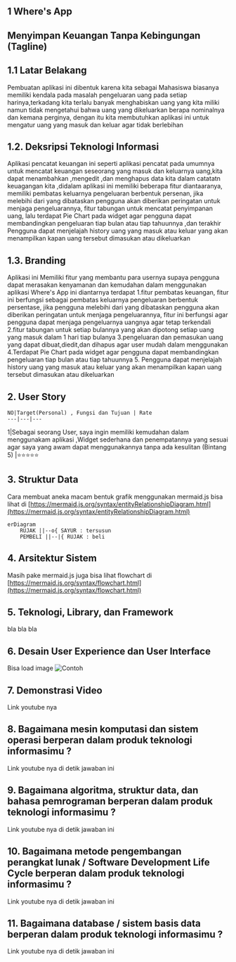 ## 1 Where's App
## Menyimpan Keuangan Tanpa Kebingungan (Tagline)

## 1.1 Latar Belakang
Pembuatan aplikasi ini dibentuk karena kita sebagai Mahasiswa biasanya memiliki kendala pada masalah pengeluaran uang pada setiap harinya,terkadang kita terlalu banyak menghabiskan uang yang kita miliki namun tidak mengetahui bahwa uang yang dikeluarkan berapa nominalnya dan kemana perginya, dengan itu kita membutuhkan aplikasi ini untuk mengatur uang yang masuk dan keluar agar tidak berlebihan 

## 1.2. Deksripsi Teknologi Informasi
Aplikasi pencatat keuangan ini seperti aplikasi pencatat pada umumnya untuk mencatat keuangan seseorang yang masuk dan keluarnya uang,kita dapat menambahkan ,mengedit ,dan menghapus data kita dalam catatatn keuagangan kita  ,didalam aplikasi ini memiliki beberapa fitur diantaaranya, memiliki pembatas keluarnya pengeluaran berbentuk persenan, jika melebihi dari yang dibataskan pengguna akan diberikan peringatan untuk menjaga pengeluarannya, fitur tabungan untuk mencatat penyimpanan uang, lalu terdapat Pie Chart pada widget agar pengguna dapat membandingkan pengeluaran tiap bulan atau tiap tahuunnya ,dan terakhir Pengguna dapat menjelajah history uang yang masuk atau keluar yang akan menampilkan kapan uang tersebut dimasukan atau dikeluarkan


## 1.3. Branding
Aplikasi ini Memiliki fitur yang membantu para usernya supaya pengguna dapat merasakan kenyamanan dan kemudahan dalam menggunakan aplikasi Where's App ini  diantarnya terdapat 
1.fitur pembatas keuangan, fitur ini berfungsi sebagai pembatas keluarnya pengeluaran berbentuk persentase, jika pengguna melebihi dari yang dibataskan pengguna akan diberikan peringatan untuk menjaga pengeluarannya, fitur ini berfungsi agar pengguna dapat menjaga pengeluarnya uangnya agar tetap terkendali
2.fitur tabungan untuk setiap bulannya yang akan dipotong setiap uang yang masuk dalam 1 hari tiap bulanya
3.pengeluaran dan pemasukan uang yang dapat dibuat,diedit,dan dihapus agar user mudah dalam menggunakan
4.Terdapat Pie Chart pada widget agar pengguna dapat membandingkan pengeluaran tiap bulan atau tiap tahuunnya
5. Pengguna dapat menjelajah history uang yang masuk atau keluar yang akan menampilkan kapan uang tersebut dimasukan atau dikeluarkan
## 2. User Story

    NO|Target(Personal) , Fungsi dan Tujuan | Rate
    ---|---|---
1|Sebagai seorang User, saya ingin memiliki kemudahan dalam menggunakam aplikasi ,Widget sederhana dan penempatannya yang sesuai agar saya yang awam dapat menggunakannya tanpa ada kesulitan (Bintang 5) |⭐⭐⭐⭐⭐

## 3. Struktur Data

Cara membuat aneka macam bentuk grafik menggunakan mermaid.js bisa lihat di [https://mermaid.js.org/syntax/entityRelationshipDiagram.html](https://mermaid.js.org/syntax/entityRelationshipDiagram.html) 

```mermaid
erDiagram
    RUJAK ||--o{ SAYUR : tersusun
    PEMBELI ||--|{ RUJAK : beli
```

## 4. Arsitektur Sistem

Masih pake mermaid.js juga bisa lihat flowchart di [https://mermaid.js.org/syntax/flowchart.html](https://mermaid.js.org/syntax/flowchart.html)

## 5. Teknologi, Library, dan Framework

bla bla bla

## 6. Desain User Experience dan User Interface

Bisa load image 
![Contoh](https://fastly.picsum.photos/id/318/536/354.jpg?hmac=Ixy-wle80nudIR_cmnF1iY2y6rMUH7_9sk-BP1fTpM8)

## 7. Demonstrasi Video

Link youtube nya

## 8. Bagaimana mesin komputasi dan sistem operasi berperan dalam produk teknologi informasimu ?

Link youtube nya di detik jawaban ini

## 9. Bagaimana algoritma, struktur data, dan bahasa pemrograman berperan dalam produk teknologi informasimu ?

Link youtube nya di detik jawaban ini

## 10. Bagaimana metode pengembangan perangkat lunak / Software Development Life Cycle berperan dalam produk teknologi informasimu ?

Link youtube nya di detik jawaban ini

## 11. Bagaimana database / sistem basis data berperan dalam produk teknologi informasimu ?

Link youtube nya di detik jawaban ini
